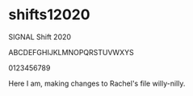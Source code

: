 # shifts12020
SIGNAL Shift 2020

ABCDEFGHIJKLMNOPQRSTUVWXYS

0123456789

Here I am, making changes to Rachel's file willy-nilly.